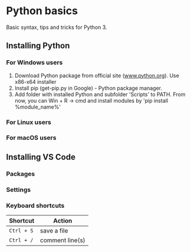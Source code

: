 # Python basics

Basic syntax, tips and tricks for Python 3.

## Installing Python

### For Windows users

1. Download Python package from official site (www.python.org). Use x86-x64 installer
2. Install pip (get-pip.py in Google) - Python package manager.
3. Add folder with installed Python and subfolder 'Scripts' to PATH. From now, you can Win + R -> cmd and install modules by 'pip install %module_name%'

### For Linux users

### For macOS users

## Installing VS Code

### Packages

### Settings

### Keyboard shortcuts

| Shortcut   | Action          |
| ---------- | --------------- |
| `Ctrl + S` | save a file     |
| `Ctrl + /` | comment line(s) |
